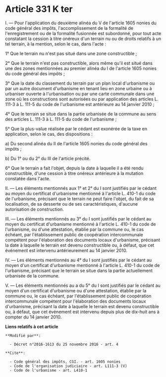 # Article 331 K ter

I. ― Pour l'application du deuxième alinéa du V de l'article 1605 nonies du code général des impôts, l'accomplissement de la
formalité de l'enregistrement ou de la formalité fusionnée est subordonné, pour tout acte constatant la cession à titre
onéreux d'un terrain nu ou de droits relatifs à un tel terrain, à la mention, selon le cas, dans l'acte : 

1° Que le terrain nu n'est pas situé dans une zone constructible ; 

2° Que le terrain n'est pas constructible, alors même qu'il est situé dans une des zones mentionnées au premier alinéa du I
de l'article 1605 nonies du code général des impôts ; 

3° Que la date du classement du terrain par un plan local d'urbanisme ou par un autre document d'urbanisme en tenant lieu en
zone urbaine ou à urbaniser ouverte à l'urbanisation ou par une carte communale dans une zone où les constructions sont
autorisées ou par application des articles L. 111-3 à L. 111-5 du code de l'urbanisme est antérieure au 14 janvier 2010 ; 

4° Que le terrain se situe dans la partie urbanisée de la commune au sens des articles L. 111-3 à L. 111-5 du code de
l'urbanisme ; 

5° Que la plus-value réalisée par le cédant est exonérée de la taxe en application, selon le cas, des dispositions : 

a) Du second alinéa du II de l'article 1605 nonies du code général des impôts ; 

b) Du 1° ou du 2° du III de l'article précité. 

6° Que le terrain a fait l'objet, depuis la date à laquelle il a été rendu constructible, d'une cession à titre onéreux
antérieure à la mutation constatée dans l'acte. 

II. ― Les éléments mentionnés aux 1° et 2° du I sont justifiés par le cédant au moyen du certificat d'urbanisme mentionné à
l'article L. 410-1 du code de l'urbanisme, précisant que le terrain ne peut faire l'objet, du fait de sa localisation, de sa
desserte ou de ses caractéristiques, d'aucune autorisation de construction. 

III. ― Les éléments mentionnés au 3° du I sont justifiés par le cédant au moyen du certificat d'urbanisme mentionné à
l'article L. 410-1 du code de l'urbanisme, ou d'une attestation, établie par la commune ou, le cas échéant, par
l'établissement public de coopération intercommunale compétent pour l'élaboration des documents locaux d'urbanisme, précisant
la date à laquelle le terrain est devenu constructible ou, à défaut, que cet événement est intervenu antérieurement au 14
janvier 2010. 

IV. ― Les éléments mentionnés au 4° du I sont justifiés par le cédant au moyen d'un certificat d'urbanisme mentionné à
l'article L. 410-1 du code de l'urbanisme, précisant que le terrain se situe dans la partie actuellement urbanisée de la
commune. 

V. ― Les éléments mentionnés au a du 5° du I sont justifiés par le cédant au moyen d'un certificat d'urbanisme ou d'une
attestation, établie par la commune ou, le cas échéant, par l'établissement public de coopération intercommunale compétent
pour l'élaboration des documents locaux d'urbanisme, précisant la date à laquelle le terrain est devenu constructible ou, à
défaut, que cet événement est intervenu depuis plus de dix-huit ans à compter du 14 janvier 2010.

**Liens relatifs à cet article**

	**Modifié par**:

	  - Décret n°2016-1613 du 25 novembre 2016 - art. 4

	**Cite**:

	  - Code général des impôts, CGI. - art. 1605 nonies
	  - Code de l'organisation judiciaire - art. L111-3 (V)
	  - Code de l'urbanisme - art. L410-1

